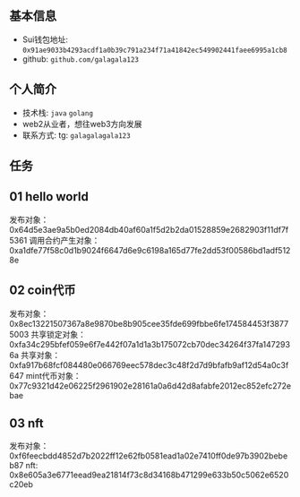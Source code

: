 ## 基本信息
- Sui钱包地址: `0x91ae9033b4293acdf1a0b39c791a234f71a41842ec549902441faee6995a1cb8`
- github: `github.com/galagala123`

## 个人简介
- 技术栈: `java` `golang`
- web2从业者，想往web3方向发展
- 联系方式: tg: `galagalagala123` 

## 任务

##   01 hello world
发布对象：0x64d5e3ae9a5b0ed2084db40af60a1f5d2b2da01528859e2682903f11df7f5361
调用合约产生对象：0xa1dfe77f58c0d1b9024f6647d6e9c6198a165d77fe2dd53f00586bd1adf5128e

##   02 coin代币
发布对象： 0x8ec13221507367a8e9870be8b905cee35fde699fbbe6fe174584453f38775003
共享锁定对象： 0xfa34c295bfef059e6f7e442f07a1d1a3b175072cb70dec34264f37fa1472936a
共享对象：0xfa917b68fcf084480e066769eec578dec3c48f2d7d9bfafb9af12d54a0c3f647
mint代币对象：0x77c9321d42e06225f2961902e28161a0a6d42d8afabfe2012ec852efc272ebae

##   03 nft
发布对象：0xf6feecbdd4852d7b2022ff12e62fb0581ead1a02e7410ff0de97b3902bebeb87
nft: 0x8e605a3e6771eead9ea21814f73c8d34168b471299e633b50c5062e6520c20eb
